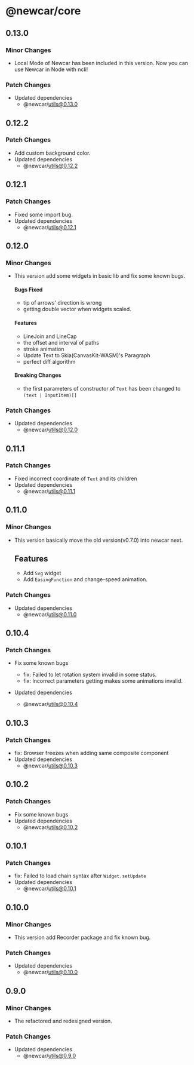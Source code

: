 # @newcar/core

## 0.13.0

### Minor Changes

- Local Mode of Newcar has been included in this version. Now you can use Newcar in Node with ncli!

### Patch Changes

- Updated dependencies
  - @newcar/utils@0.13.0

## 0.12.2

### Patch Changes

- Add custom background color.
- Updated dependencies
  - @newcar/utils@0.12.2

## 0.12.1

### Patch Changes

- Fixed some import bug.
- Updated dependencies
  - @newcar/utils@0.12.1

## 0.12.0

### Minor Changes

- This version add some widgets in basic lib and fix some known bugs.

  #### Bugs Fixed

  - tip of arrows' direction is wrong
  - getting double vector when widgets scaled.

  #### Features

  - LineJoin and LineCap
  - the offset and interval of paths
  - stroke animation
  - Update Text to Skia(CanvasKit-WASM)'s Paragraph
  - perfect diff algorithm

  #### Breaking Changes

  - the first parameters of constructor of `Text` has been changed to `(text | InputItem)[]`

### Patch Changes

- Updated dependencies
  - @newcar/utils@0.12.0

## 0.11.1

### Patch Changes

- Fixed incorrect coordinate of `Text` and its children
- Updated dependencies
  - @newcar/utils@0.11.1

## 0.11.0

### Minor Changes

- This version basically move the old version(v0.7.0) into newcar next.

  ## Features

  - Add `Svg` widget
  - Add `EasingFunction` and change-speed animation.

### Patch Changes

- Updated dependencies
  - @newcar/utils@0.11.0

## 0.10.4

### Patch Changes

- Fix some known bugs

  - fix: Failed to let rotation system invalid in some status.
  - fix: Incorrect parameters getting makes some animations invalid.

- Updated dependencies
  - @newcar/utils@0.10.4

## 0.10.3

### Patch Changes

- fix: Browser freezes when adding same composite component
- Updated dependencies
  - @newcar/utils@0.10.3

## 0.10.2

### Patch Changes

- Fix some known bugs
- Updated dependencies
  - @newcar/utils@0.10.2

## 0.10.1

### Patch Changes

- fix: Failed to load chain syntax after `Widget.setUpdate`
- Updated dependencies
  - @newcar/utils@0.10.1

## 0.10.0

### Minor Changes

- This version add Recorder package and fix known bug.

### Patch Changes

- Updated dependencies
  - @newcar/utils@0.10.0

## 0.9.0

### Minor Changes

- The refactored and redesigned version.

### Patch Changes

- Updated dependencies
  - @newcar/utils@0.9.0
